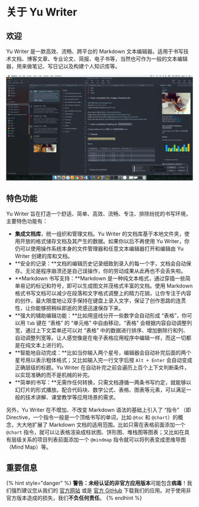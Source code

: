 # 关于 Yu Writer

## 欢迎

Yu Writer 是一款高效、流畅、跨平台的 Markdown 文本编辑器。适用于书写技术文档、博客文章、专业论文、简报、电子书等，当然也可作为一般的文本编辑器，用来做笔记、写日记以及构建个人知识库等。

![Yu Writer Pro &#x5F00;&#x53D1;&#x6D4B;&#x8BD5;&#x7248;](.gitbook/assets/screenshot-2x.png)

## 特色功能

Yu Writer 旨在打造一个舒适、简单、高效、流畅、专注、排除纷扰的书写环境，主要特色功能有：

* **集成文档库**，统一组织和管理文档。Yu Writer 的文档库基于本地文件夹，使用开放的格式储存文档及其产生的数据。如果你以后不再使用 Yu Writer，你仍可以使用操作系统本身的文件管理器和任意文本编辑器打开和编辑由 Yu Writer 创建的库和文档。
* **安全的记录：**文档的编辑历史记录细致到录入的每一个字，文档会自动保存。无论是程序崩溃还是自己误操作，你的劳动成果从此再也不会丢失啦。
* **Markdown 书写支持：**Markdown 是一种纯文本格式，通过穿插一些简单易记的标记和符号，即可以生成图文并茂格式丰富的文档。使用 Markdown 格式书写文档可以减少在段落和文字格式调整上的精力花销，让你专注于内容的创作，最大限度地让双手保持在键盘上录入文字，保证了创作思路的连贯性，让你能够把稍纵即逝的灵感迅速保存下来。
* **强大的辅助编辑功能：**比如用竖线分开一些数字会自动形成 “表格”，你可以用 `Tab` 键在 “表格” 的 “单元格” 中自由移动，“表格” 会根据内容自动调整列宽，通过上下文菜单还可以对 “表格” 中的数据进行排序、增加删除行和列、自动调整列宽等。让人感觉像是在电子表格应用程序中编辑一样，而这一切都是在纯文本上进行的。
* **智能地自动完成：**比如当你输入两个星号，编辑器会自动补完后面的两个星号用以表示粗体格式；又比如输入完一行文字后按 `Alt + Enter` 会自动变成正确层级的标题。Yu Writer 在自动补完之前会遍历上百个上下文判断条件，以实现准确的而不是机械的补完。
* **简单的书写：**无需作任何转换，只需文档遵循一两条书写约定，就能够以幻灯片的形式播放。配合代码块、数学公式、表格、图表等元素，可以满足一般的技术讲解、课堂教学等应用场景的需求。

另外，Yu Writer 在不增加、不改变 Markdown 语法的基础上引入了 “指令” （即 Directive，一个指令一般是一个顶格书写的单词，比如 `@toc` 和 `@chart`）的概念，大大地扩展了 Markdown 文档的适用范围。比如只需在表格前面添加一个 `@chart` 指令，就可以让表格渲染成柱状图、饼形图、堆栈图等图表；又比如在具有层级关系的项目列表前面添加一个 `@mindmap` 指令就可以将列表变成思维导图（Mind Map）等。

## 重要信息

{% hint style="danger" %}
**警告：**未经认证的**非官方应用版本**可能包含**病毒**！我们强烈建议您从我们的 [官方网站](https://ivarptr.github.io/yu-writer.site/) 或是 [官方 GitHub](https://github.com/ivarptr/yu-writer.site/releases) 下载我们的应用。对于使用非官方版本造成的损失，我们**不负任何责任**。
{% endhint %}



